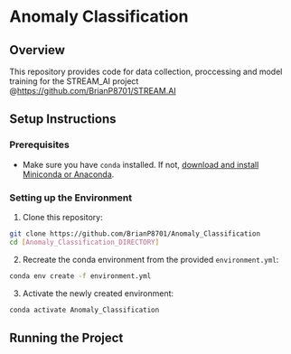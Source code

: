 # Anomaly Classification
## Overview

This repository provides code for data collection, proccessing and model training for the STREAM_AI project @https://github.com/BrianP8701/STREAM.AI


## Setup Instructions

### Prerequisites

- Make sure you have `conda` installed. If not, [download and install Miniconda or Anaconda](https://docs.conda.io/projects/conda/en/latest/user-guide/install/index.html).

### Setting up the Environment

1. Clone this repository:
```bash
git clone https://github.com/BrianP8701/Anomaly_Classification
cd [Anomaly_Classification_DIRECTORY]
```

2. Recreate the conda environment from the provided `environment.yml`:
```bash
conda env create -f environment.yml
```

3. Activate the newly created environment:
```bash
conda activate Anomaly_Classification
```


## Running the Project
